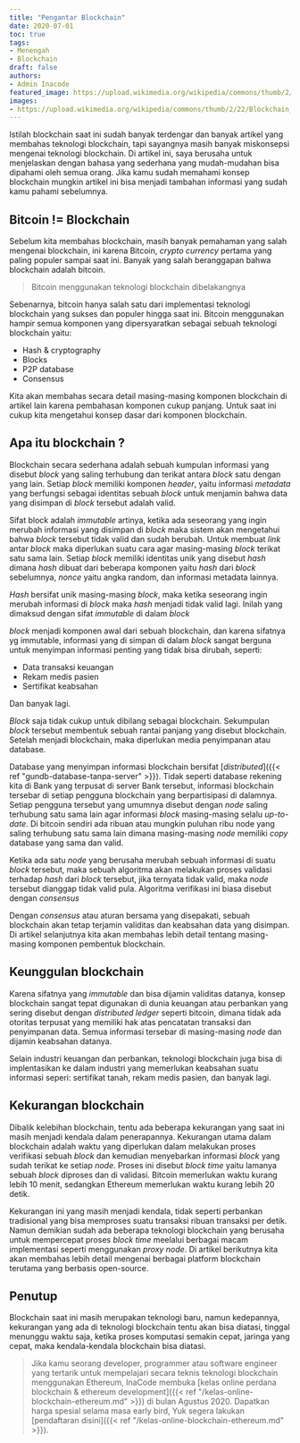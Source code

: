 ```yaml
---
title: "Pengantar Blockchain"
date: 2020-07-01
toc: true
tags:
- Menengah
- Blockchain
draft: false
authors:
- Admin Inacode
featured_image: https://upload.wikimedia.org/wikipedia/commons/thumb/2/22/Blockchain_Illustration_4.jpg/640px-Blockchain_Illustration_4.jpg
images: 
- https://upload.wikimedia.org/wikipedia/commons/thumb/2/22/Blockchain_Illustration_4.jpg/640px-Blockchain_Illustration_4.jpg
---
```


Istilah blockchain saat ini sudah banyak terdengar dan banyak artikel yang membahas teknologi blockchain, tapi sayangnya masih banyak miskonsepsi mengenai teknologi blockchain. Di artikel ini, saya berusaha untuk menjelaskan dengan bahasa yang sederhana yang mudah-mudahan bisa dipahami oleh semua orang. Jika kamu sudah memahami konsep blockchain mungkin artikel ini bisa menjadi tambahan informasi yang sudah kamu pahami sebelumnya.

<!--more--> 

## Bitcoin != Blockchain

Sebelum kita membahas blockchain, masih banyak pemahaman yang salah mengenai blockchain, ini karena Bitcoin, *crypto currency* pertama yang paling populer sampai saat ini. Banyak yang salah beranggapan bahwa blockchain adalah bitcoin. 

> Bitcoin menggunakan teknologi blockchain dibelakangnya

Sebenarnya, bitcoin hanya salah satu dari implementasi teknologi blockchain yang sukses dan populer hingga saat ini. Bitcoin menggunakan hampir semua komponen yang dipersyaratkan sebagai sebuah teknologi blockchain yaitu:

* Hash & cryptography 
* Blocks
* P2P database
* Consensus

Kita akan membahas secara detail masing-masing komponen blockchain di artikel lain karena pembahasan komponen cukup panjang. Untuk saat ini cukup kita mengetahui konsep dasar dari komponen blockchain.

## Apa itu blockchain ?

Blockchain secara sederhana adalah sebuah kumpulan informasi yang disebut *block* yang saling terhubung dan terikat antara *block* satu dengan yang lain. Setiap *block* memiliki komponen *header*, yaitu informasi *metadata* yang berfungsi sebagai identitas sebuah *block* untuk menjamin bahwa data yang disimpan di *block* tersebut adalah valid. 

Sifat block adalah *immutable* artinya, ketika ada seseorang yang ingin merubah informasi yang disimpan di *block* maka sistem akan mengetahui bahwa *block* tersebut tidak valid dan sudah berubah. Untuk membuat *link* antar *block* maka diperlukan suatu cara agar masing-masing *block* terikat satu sama lain. Setiap *block* memiliki identitas unik yang disebut *hash* dimana *hash* dibuat dari beberapa komponen yaitu *hash* dari *block* sebelumnya, *nonce* yaitu angka random, dan informasi metadata lainnya.

*Hash* bersifat unik masing-masing *block*, maka ketika seseorang ingin merubah informasi di *block* maka *hash* menjadi tidak valid lagi. Inilah yang dimaksud dengan sifat *immutable* di dalam *block*

*block* menjadi komponen awal dari sebuah blockchain, dan karena sifatnya yg immutable, informasi yang di simpan di dalam *block* sangat berguna untuk menyimpan informasi penting yang tidak bisa dirubah, seperti: 

* Data transaksi keuangan
* Rekam medis pasien
* Sertifikat keabsahan

Dan banyak lagi.

*Block* saja tidak cukup untuk dibilang sebagai blockchain. Sekumpulan *block* tersebut membentuk sebuah rantai panjang yang disebut blockchain. Setelah menjadi blockchain, maka diperlukan media penyimpanan atau database. 

Database yang menyimpan informasi blockchain bersifat [*distributed*]({{< ref "gundb-database-tanpa-server" >}}). Tidak seperti database rekening kita di Bank yang terpusat di server Bank tersebut, informasi blockchain tersebar di setiap pengguna blockchain yang berpartisipasi di dalamnya. Setiap pengguna tersebut yang umumnya disebut dengan *node* saling terhubung satu sama lain agar informasi *block* masing-masing selalu *up-to-date*. Di bitcoin sendiri ada ribuan atau mungkin puluhan ribu node yang saling terhubung satu sama lain dimana masing-masing *node* memiliki *copy* database yang sama dan valid. 

Ketika ada satu *node* yang berusaha merubah sebuah informasi di suatu *block* tersebut, maka sebuah algoritma akan melakukan proses validasi terhadap *hash* dari *block* tersebut, jika ternyata tidak valid, maka *node* tersebut dianggap tidak valid pula. Algoritma verifikasi ini biasa disebut dengan *consensus*

Dengan *consensus* atau aturan bersama yang disepakati, sebuah blockchain akan tetap terjamin validitas dan keabsahan data yang disimpan. Di artikel selanjutnya kita akan membahas lebih detail tentang masing-masing komponen pembentuk blockchain.

## Keunggulan blockchain

Karena sifatnya yang *immutable* dan bisa dijamin validitas datanya, konsep blockchain sangat tepat digunakan di dunia keuangan atau perbankan yang sering disebut dengan *distributed ledger* seperti bitcoin, dimana tidak ada otoritas terpusat yang memiliki hak atas pencatatan transaksi dan penyimpanan data. Semua informasi tersebar di masing-masing *node* dan dijamin keabsahan datanya.

Selain industri keuangan dan perbankan, teknologi blockchain juga bisa di implentasikan ke dalam industri yang memerlukan keabsahan suatu informasi seperi: sertifikat tanah, rekam medis pasien, dan banyak lagi.

## Kekurangan blockchain

Dibalik kelebihan blockchain, tentu ada beberapa kekurangan yang saat ini masih menjadi kendala dalam penerapannya. Kekurangan utama dalam blockchain adalah waktu yang diperlukan dalam melakukan proses verifikasi sebuah *block* dan kemudian menyebarkan informasi *block* yang sudah terikat ke setiap *node*. Proses ini disebut *block time* yaitu lamanya sebuah *block* diproses dan di validasi. Bitcoin memerlukan waktu kurang lebih 10 menit, sedangkan Ethereum memerlukan waktu kurang lebih 20 detik.

Kekurangan ini yang masih menjadi kendala, tidak seperti perbankan tradisional yang bisa memproses suatu transaksi ribuan transaksi per detik. Namun demikian sudah ada beberapa teknologi blockchain yang berusaha untuk mempercepat proses *block time* meelalui berbagai macam implementasi seperti menggunakan *proxy node*. Di artikel berikutnya kita akan membahas lebih detail mengenai berbagai platform blockchain terutama yang berbasis open-source.

## Penutup

Blockchain saat ini masih merupakan teknologi baru, namun kedepannya, kekurangan yang ada di teknologi blockchain tentu akan bisa diatasi, tinggal menunggu waktu saja, ketika proses komputasi semakin cepat, jaringa yang cepat, maka kendala-kendala blockchain bisa diatasi.

> Jika kamu seorang developer, programmer atau software engineer yang tertarik untuk mempelajari secara teknis teknologi blockchain menggunakan Ethereum, InaCode membuka [kelas online perdana blockchain & ethereum development]({{< ref "/kelas-online-blockchain-ethereum.md" >}}) di bulan Agustus 2020. Dapatkan harga spesial selama masa early bird, Yuk segera lakukan [pendaftaran disini]({{< ref "/kelas-online-blockchain-ethereum.md" >}}).

